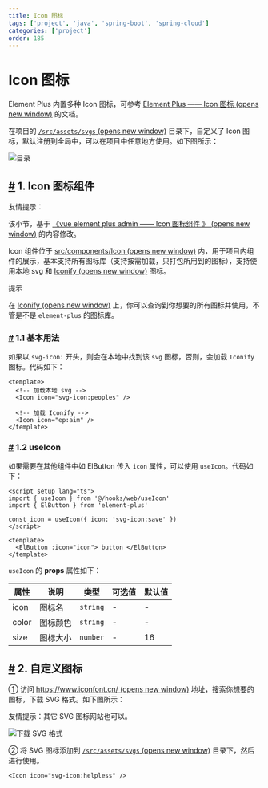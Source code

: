 ```yaml
---
title: Icon 图标
tags: ['project', 'java', 'spring-boot', 'spring-cloud']
categories: ['project']
order: 185
---
```

# Icon 图标

Element Plus 内置多种 Icon 图标，可参考 [Element Plus —— Icon 图标  (opens new window)](https://element-plus.gitee.io/zh-CN/component/icon.html) 的文档。

 在项目的 [`/src/assets/svgs`  (opens new window)](https://github.com/yudaocode/yudao-ui-admin-vue3/blob/master/src/assets/svgs/) 目录下，自定义了 Icon 图标，默认注册到全局中，可以在项目中任意地方使用。如下图所示：

 ![ 目录](https://doc.iocoder.cn/img/Vue3/Icon%E5%9B%BE%E6%A0%87/01.png)

 ## [#](#_1-icon-图标组件) 1. Icon 图标组件

 友情提示：

 该小节，基于 [《vue element plus admin —— Icon 图标组件 》  (opens new window)](https://element-plus-admin-doc.cn/components/icon.html) 的内容修改。

 Icon 组件位于 [src/components/Icon  (opens new window)](https://github.com/yudaocode/yudao-ui-admin-vue3/tree/master/src/components/Icon) 内，用于项目内组件的展示，基本支持所有图标库（支持按需加载，只打包所用到的图标），支持使用本地 svg 和 [Iconify  (opens new window)](https://iconify.design/) 图标。

 提示

 在 [Iconify  (opens new window)](https://iconify.design/) 上，你可以查询到你想要的所有图标并使用，不管是不是 `element-plus` 的图标库。

 ### [#](#_1-1-基本用法) 1.1 基本用法

 如果以 `svg-icon:` 开头，则会在本地中找到该 `svg` 图标，否则，会加载 `Iconify` 图标。代码如下：

 
```
<template>
  <!-- 加载本地 svg -->
  <Icon icon="svg-icon:peoples" />
  
  <!-- 加载 Iconify -->
  <Icon icon="ep:aim" />
</template>

```
### [#](#_1-2-useicon) 1.2 useIcon

 如果需要在其他组件中如 ElButton 传入 `icon` 属性，可以使用 `useIcon`。代码如下：

 
```
<script setup lang="ts">
import { useIcon } from '@/hooks/web/useIcon'
import { ElButton } from 'element-plus'

const icon = useIcon({ icon: 'svg-icon:save' })
</script>

<template>
  <ElButton :icon="icon"> button </ElButton>
</template>

```
`useIcon` 的 **props** 属性如下：

 

| 属性 | 说明 | 类型 | 可选值 | 默认值 |
| --- | --- | --- | --- | --- |
| icon | 图标名 | `string` | - | - |
| color | 图标颜色 | `string` | - | - |
| size | 图标大小 | `number` | - | 16 |

 ## [#](#_2-自定义图标) 2. 自定义图标

 ① 访问 [https://www.iconfont.cn/  (opens new window)](https://www.iconfont.cn/) 地址，搜索你想要的图标，下载 SVG 格式。如下图所示：

 友情提示：其它 SVG 图标网站也可以。

 ![下载 SVG 格式](https://doc.iocoder.cn/img/Vue3/Icon%E5%9B%BE%E6%A0%87/02.png)

 ② 将 SVG 图标添加到 [`/src/assets/svgs`  (opens new window)](https://github.com/yudaocode/yudao-ui-admin-vue3/blob/master/src/assets/svgs/) 目录下，然后进行使用。

 
```
<Icon icon="svg-icon:helpless" />

```
